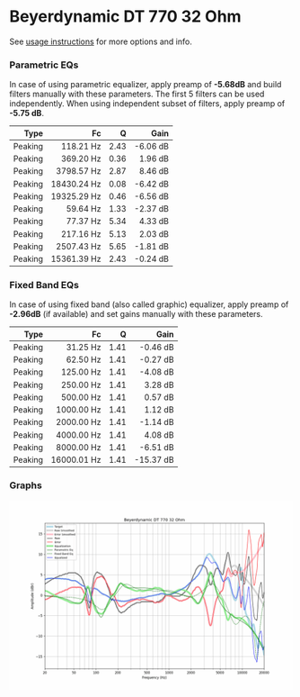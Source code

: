 # Beyerdynamic DT 770 32 Ohm
See [usage instructions](https://github.com/jaakkopasanen/AutoEq#usage) for more options and info.

### Parametric EQs
In case of using parametric equalizer, apply preamp of **-5.68dB** and build filters manually
with these parameters. The first 5 filters can be used independently.
When using independent subset of filters, apply preamp of **-5.75 dB**.

| Type    | Fc          |    Q | Gain     |
|--------:|------------:|-----:|---------:|
| Peaking | 118.21 Hz   | 2.43 | -6.06 dB |
| Peaking | 369.20 Hz   | 0.36 | 1.96 dB  |
| Peaking | 3798.57 Hz  | 2.87 | 8.46 dB  |
| Peaking | 18430.24 Hz | 0.08 | -6.42 dB |
| Peaking | 19325.29 Hz | 0.46 | -6.56 dB |
| Peaking | 59.64 Hz    | 1.33 | -2.37 dB |
| Peaking | 77.37 Hz    | 5.34 | 4.33 dB  |
| Peaking | 217.16 Hz   | 5.13 | 2.03 dB  |
| Peaking | 2507.43 Hz  | 5.65 | -1.81 dB |
| Peaking | 15361.39 Hz | 2.43 | -0.24 dB |

### Fixed Band EQs
In case of using fixed band (also called graphic) equalizer, apply preamp of **-2.96dB**
(if available) and set gains manually with these parameters.

| Type    | Fc          |    Q | Gain      |
|--------:|------------:|-----:|----------:|
| Peaking | 31.25 Hz    | 1.41 | -0.46 dB  |
| Peaking | 62.50 Hz    | 1.41 | -0.27 dB  |
| Peaking | 125.00 Hz   | 1.41 | -4.08 dB  |
| Peaking | 250.00 Hz   | 1.41 | 3.28 dB   |
| Peaking | 500.00 Hz   | 1.41 | 0.57 dB   |
| Peaking | 1000.00 Hz  | 1.41 | 1.12 dB   |
| Peaking | 2000.00 Hz  | 1.41 | -1.14 dB  |
| Peaking | 4000.00 Hz  | 1.41 | 4.08 dB   |
| Peaking | 8000.00 Hz  | 1.41 | -6.51 dB  |
| Peaking | 16000.01 Hz | 1.41 | -15.37 dB |

### Graphs
![](./Beyerdynamic%20DT%20770%2032%20Ohm.png)
